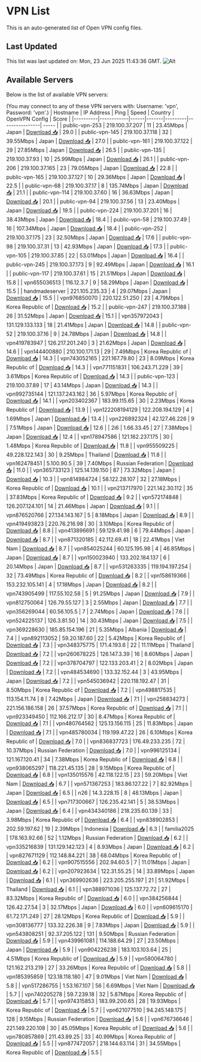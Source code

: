 # VPN List

This is an auto-generated list of Open VPN config files.

## Last Updated

This list was last updated on: Mon, 23 Jun 2025 11:43:36 GMT.
![Alt](https://repobeats.axiom.co/api/embed/186b98318ef1479477931607c1ad7d823f12451f.svg "Repobeats analytics image")

## Available Servers

Below is the list of available VPN servers:

(You may connect to any of these VPN servers with: Username: 'vpn', Password: 'vpn'.)
| Hostname | IP Address | Ping | Speed | Country | OpenVPN Config | Score |
|----------|------------|------|-------|---------|----------------| ----- |
| public-vpn-253 | 219.100.37.207 | 11 | 23.45Mbps | Japan | [Download 📥](./configs/server_0_JP.ovpn) | 29.0 |
| public-vpn-145 | 219.100.37.118 | 32 | 39.55Mbps | Japan | [Download 📥](./configs/server_1_JP.ovpn) | 27.0 |
| public-vpn-161 | 219.100.37.122 | 29 | 27.85Mbps | Japan | [Download 📥](./configs/server_2_JP.ovpn) | 26.5 |
| public-vpn-135 | 219.100.37.93 | 10 | 25.99Mbps | Japan | [Download 📥](./configs/server_3_JP.ovpn) | 26.1 |
| public-vpn-206 | 219.100.37.165 | 23 | 79.05Mbps | Japan | [Download 📥](./configs/server_4_JP.ovpn) | 22.8 |
| public-vpn-165 | 219.100.37.127 | 10 | 29.36Mbps | Japan | [Download 📥](./configs/server_5_JP.ovpn) | 22.5 |
| public-vpn-68 | 219.100.37.17 | 8 | 135.74Mbps | Japan | [Download 📥](./configs/server_6_JP.ovpn) | 21.1 |
| public-vpn-114 | 219.100.37.60 | 16 | 36.63Mbps | Japan | [Download 📥](./configs/server_7_JP.ovpn) | 20.1 |
| public-vpn-94 | 219.100.37.56 | 13 | 23.40Mbps | Japan | [Download 📥](./configs/server_8_JP.ovpn) | 19.5 |
| public-vpn-224 | 219.100.37.201 | 16 | 38.43Mbps | Japan | [Download 📥](./configs/server_9_JP.ovpn) | 18.4 |
| public-vpn-58 | 219.100.37.49 | 16 | 107.34Mbps | Japan | [Download 📥](./configs/server_10_JP.ovpn) | 18.4 |
| public-vpn-252 | 219.100.37.175 | 23 | 32.50Mbps | Japan | [Download 📥](./configs/server_11_JP.ovpn) | 17.6 |
| public-vpn-98 | 219.100.37.31 | 13 | 42.93Mbps | Japan | [Download 📥](./configs/server_12_JP.ovpn) | 17.3 |
| public-vpn-105 | 219.100.37.85 | 22 | 53.01Mbps | Japan | [Download 📥](./configs/server_13_JP.ovpn) | 16.4 |
| public-vpn-245 | 219.100.37.173 | 9 | 92.49Mbps | Japan | [Download 📥](./configs/server_14_JP.ovpn) | 16.1 |
| public-vpn-117 | 219.100.37.61 | 15 | 21.51Mbps | Japan | [Download 📥](./configs/server_15_JP.ovpn) | 15.8 |
| vpn655036513 | 116.12.3.7 | 9 | 58.29Mbps | Japan | [Download 📥](./configs/server_16_JP.ovpn) | 15.5 |
| handmadeserver | 221.105.235.33 | 4 | 29.07Mbps | Japan | [Download 📥](./configs/server_17_JP.ovpn) | 15.5 |
| vpn976850070 | 220.122.51.250 | 23 | 4.79Mbps | Korea Republic of | [Download 📥](./configs/server_18_KR.ovpn) | 15.2 |
| public-vpn-247 | 219.100.37.188 | 26 | 31.52Mbps | Japan | [Download 📥](./configs/server_19_JP.ovpn) | 15.1 |
| vpn357972043 | 131.129.133.133 | 18 | 21.41Mbps | Japan | [Download 📥](./configs/server_20_JP.ovpn) | 14.8 |
| public-vpn-52 | 219.100.37.16 | 9 | 24.78Mbps | Japan | [Download 📥](./configs/server_21_JP.ovpn) | 14.8 |
| vpn419783947 | 126.217.201.240 | 3 | 21.62Mbps | Japan | [Download 📥](./configs/server_22_JP.ovpn) | 14.6 |
| vpn144400880 | 210.100.171.13 | 29 | 7.49Mbps | Korea Republic of | [Download 📥](./configs/server_23_KR.ovpn) | 14.3 |
| vpn743052165 | 221.167.79.80 | 23 | 8.09Mbps | Korea Republic of | [Download 📥](./configs/server_24_KR.ovpn) | 14.3 |
| vpn771151831 | 106.243.71.229 | 39 | 3.61Mbps | Korea Republic of | [Download 📥](./configs/server_25_KR.ovpn) | 14.3 |
| public-vpn-123 | 219.100.37.89 | 17 | 43.14Mbps | Japan | [Download 📥](./configs/server_26_JP.ovpn) | 14.3 |
| vpn992735144 | 121.137.243.162 | 36 | 5.97Mbps | Korea Republic of | [Download 📥](./configs/server_27_KR.ovpn) | 14.1 |
| vpn203402367 | 183.99.115.65 | 30 | 2.23Mbps | Korea Republic of | [Download 📥](./configs/server_28_KR.ovpn) | 13.9 |
| vpn122208194129 | 122.208.194.129 | 4 | 1.69Mbps | Japan | [Download 📥](./configs/server_29_JP.ovpn) | 13.4 |
| vpn226892324 | 42.127.46.226 | 9 | 7.51Mbps | Japan | [Download 📥](./configs/server_30_JP.ovpn) | 12.6 |
| 2i6 | 1.66.33.45 | 27 | 7.38Mbps | Japan | [Download 📥](./configs/server_31_JP.ovpn) | 12.4 |
| vpn178947586 | 121.162.237.175 | 30 | 1.48Mbps | Korea Republic of | [Download 📥](./configs/server_32_KR.ovpn) | 11.8 |
| vpn955509225 | 49.228.122.143 | 30 | 9.25Mbps | Thailand | [Download 📥](./configs/server_33_TH.ovpn) | 11.8 |
| vpn162478451 | 5.100.90.5 | 39 | 7.40Mbps | Russian Federation | [Download 📥](./configs/server_34_RU.ovpn) | 11.0 |
| vpn365733123 | 125.14.139.150 | 87 | 73.32Mbps | Japan | [Download 📥](./configs/server_35_JP.ovpn) | 10.3 |
| vpn814984724 | 58.122.28.107 | 32 | 27.18Mbps | Korea Republic of | [Download 📥](./configs/server_36_KR.ovpn) | 10.1 |
| vpn213717970 | 221.142.30.112 | 35 | 37.83Mbps | Korea Republic of | [Download 📥](./configs/server_37_KR.ovpn) | 9.2 |
| vpn572174848 | 126.207.124.101 | 14 | 21.46Mbps | Japan | [Download 📥](./configs/server_38_JP.ovpn) | 9.1 |
| vpn876520766 | 27.134.143.167 | 5 | 8.18Mbps | Japan | [Download 📥](./configs/server_39_JP.ovpn) | 8.9 |
| vpn419493823 | 220.76.216.98 | 30 | 3.10Mbps | Korea Republic of | [Download 📥](./configs/server_40_KR.ovpn) | 8.8 |
| vpn413896691 | 59.129.41.98 | 6 | 79.44Mbps | Japan | [Download 📥](./configs/server_41_JP.ovpn) | 8.7 |
| vpn871320185 | 42.112.69.41 | 18 | 22.41Mbps | Viet Nam | [Download 📥](./configs/server_42_VN.ovpn) | 8.7 |
| vpn854025244 | 60.125.195.98 | 4 | 46.85Mbps | Japan | [Download 📥](./configs/server_43_JP.ovpn) | 8.7 |
| vpn150023940 | 133.202.184.137 | 6 | 20.14Mbps | Japan | [Download 📥](./configs/server_44_JP.ovpn) | 8.7 |
| vpn531263335 | 119.194.197.254 | 32 | 73.49Mbps | Korea Republic of | [Download 📥](./configs/server_45_KR.ovpn) | 8.2 |
| vpn158619366 | 153.232.105.141 | 4 | 17.18Mbps | Japan | [Download 📥](./configs/server_46_JP.ovpn) | 8.2 |
| vpn743905499 | 117.55.102.58 | 5 | 91.25Mbps | Japan | [Download 📥](./configs/server_47_JP.ovpn) | 7.9 |
| vpn812750064 | 126.79.55.127 | 3 | 2.55Mbps | Japan | [Download 📥](./configs/server_48_JP.ovpn) | 7.7 |
| vpn356269044 | 60.56.105.5 | 7 | 2.74Mbps | Japan | [Download 📥](./configs/server_49_JP.ovpn) | 7.6 |
| vpn524225137 | 126.3.81.50 | 14 | 30.43Mbps | Japan | [Download 📥](./configs/server_50_JP.ovpn) | 7.5 |
| vpn369228630 | 185.85.154.196 | 21 | 5.35Mbps | Albania | [Download 📥](./configs/server_51_AL.ovpn) | 7.4 |
| vpn892113052 | 59.20.187.60 | 22 | 5.42Mbps | Korea Republic of | [Download 📥](./configs/server_52_KR.ovpn) | 7.3 |
| vpn348375775 | 171.4.193.6 | 22 | 11.11Mbps | Thailand | [Download 📥](./configs/server_53_TH.ovpn) | 7.2 |
| vpn260678225 | 126.147.3.39 | 16 | 8.60Mbps | Japan | [Download 📥](./configs/server_54_JP.ovpn) | 7.2 |
| vpn378704797 | 122.133.203.41 | 2 | 8.02Mbps | Japan | [Download 📥](./configs/server_55_JP.ovpn) | 7.2 |
| vpn484534690 | 133.32.152.44 | 3 | 43.95Mbps | Japan | [Download 📥](./configs/server_56_JP.ovpn) | 7.2 |
| vpn545036942 | 220.118.192.47 | 31 | 8.50Mbps | Korea Republic of | [Download 📥](./configs/server_57_KR.ovpn) | 7.2 |
| vpn498817535 | 113.154.11.74 | 8 | 7.42Mbps | Japan | [Download 📥](./configs/server_58_JP.ovpn) | 7.1 |
| vpn258834273 | 221.156.186.158 | 26 | 37.57Mbps | Korea Republic of | [Download 📥](./configs/server_59_KR.ovpn) | 7.1 |
| vpn923349450 | 112.166.212.17 | 30 | 8.47Mbps | Korea Republic of | [Download 📥](./configs/server_60_KR.ovpn) | 7.1 |
| vpn480764562 | 125.13.156.115 | 25 | 11.83Mbps | Japan | [Download 📥](./configs/server_61_JP.ovpn) | 7.1 |
| vpn485780034 | 119.199.47.22 | 26 | 6.10Mbps | Korea Republic of | [Download 📥](./configs/server_62_KR.ovpn) | 7.0 |
| vpn836837723 | 176.49.233.235 | 72 | 10.37Mbps | Russian Federation | [Download 📥](./configs/server_63_RU.ovpn) | 7.0 |
| vpn996125134 | 121.167.120.41 | 34 | 7.38Mbps | Korea Republic of | [Download 📥](./configs/server_64_KR.ovpn) | 6.8 |
| vpn938065297 | 118.221.45.135 | 28 | 9.15Mbps | Korea Republic of | [Download 📥](./configs/server_65_KR.ovpn) | 6.8 |
| vpn135015576 | 42.118.122.15 | 23 | 59.20Mbps | Viet Nam | [Download 📥](./configs/server_66_VN.ovpn) | 6.7 |
| vpn571367253 | 183.86.127.22 | 7 | 82.92Mbps | Japan | [Download 📥](./configs/server_67_JP.ovpn) | 6.5 |
| n26 | 14.3.228.15 | 8 | 48.13Mbps | Japan | [Download 📥](./configs/server_68_JP.ovpn) | 6.5 |
| vpn717300667 | 126.235.42.141 | 5 | 38.53Mbps | Japan | [Download 📥](./configs/server_69_JP.ovpn) | 6.4 |
| vpn434340186 | 218.235.60.139 | 33 | 3.98Mbps | Korea Republic of | [Download 📥](./configs/server_70_KR.ovpn) | 6.4 |
| vpn838902853 | 202.59.197.62 | 19 | 2.39Mbps | Indonesia | [Download 📥](./configs/server_71_ID.ovpn) | 6.3 |
| familia2025 | 178.163.92.66 | 52 | 1.12Mbps | Russian Federation | [Download 📥](./configs/server_72_RU.ovpn) | 6.2 |
| vpn335216839 | 131.129.142.123 | 4 | 8.93Mbps | Japan | [Download 📥](./configs/server_73_JP.ovpn) | 6.2 |
| vpn827671129 | 112.148.84.221 | 38 | 68.04Mbps | Korea Republic of | [Download 📥](./configs/server_74_KR.ovpn) | 6.2 |
| vpn907515556 | 202.94.60.5 | 7 | 11.01Mbps | Japan | [Download 📥](./configs/server_75_JP.ovpn) | 6.2 |
| vpn207923634 | 122.31.55.25 | 14 | 33.89Mbps | Japan | [Download 📥](./configs/server_76_JP.ovpn) | 6.1 |
| vpn369902636 | 223.205.255.197 | 21 | 51.92Mbps | Thailand | [Download 📥](./configs/server_77_TH.ovpn) | 6.1 |
| vpn388971036 | 125.137.72.72 | 27 | 83.32Mbps | Korea Republic of | [Download 📥](./configs/server_78_KR.ovpn) | 6.0 |
| vpn384256844 | 126.42.27.54 | 3 | 32.17Mbps | Japan | [Download 📥](./configs/server_79_JP.ovpn) | 6.0 |
| vpn609615170 | 61.72.171.249 | 27 | 28.12Mbps | Korea Republic of | [Download 📥](./configs/server_80_KR.ovpn) | 5.9 |
| vpn308136777 | 133.32.226.38 | 9 | 7.83Mbps | Japan | [Download 📥](./configs/server_81_JP.ovpn) | 5.9 |
| vpn543808251 | 92.37.205.122 | 131 | 9.50Mbps | Russian Federation | [Download 📥](./configs/server_82_RU.ovpn) | 5.9 |
| vpn439961081 | 114.188.64.29 | 27 | 23.50Mbps | Japan | [Download 📥](./configs/server_83_JP.ovpn) | 5.9 |
| vpn904226238 | 183.103.103.64 | 25 | 4.51Mbps | Korea Republic of | [Download 📥](./configs/server_84_KR.ovpn) | 5.9 |
| vpn580064780 | 121.162.213.219 | 27 | 33.26Mbps | Korea Republic of | [Download 📥](./configs/server_85_KR.ovpn) | 5.8 |
| vpn185395859 | 123.18.118.180 | 47 | 9.01Mbps | Viet Nam | [Download 📥](./configs/server_86_VN.ovpn) | 5.8 |
| vpn517286755 | 1.53.167.107 | 56 | 6.69Mbps | Viet Nam | [Download 📥](./configs/server_87_VN.ovpn) | 5.7 |
| vpn740205278 | 59.7.239.18 | 32 | 5.87Mbps | Korea Republic of | [Download 📥](./configs/server_88_KR.ovpn) | 5.7 |
| vpn974315853 | 183.99.200.65 | 28 | 19.93Mbps | Korea Republic of | [Download 📥](./configs/server_89_KR.ovpn) | 5.7 |
| vpn621077510 | 94.245.148.175 | 128 | 9.15Mbps | Russian Federation | [Download 📥](./configs/server_90_RU.ovpn) | 5.6 |
| vpn676736646 | 221.149.220.108 | 30 | 45.05Mbps | Korea Republic of | [Download 📥](./configs/server_91_KR.ovpn) | 5.6 |
| vpn780857869 | 211.43.89.25 | 33 | 40.99Mbps | Korea Republic of | [Download 📥](./configs/server_92_KR.ovpn) | 5.5 |
| vpn877472057 | 218.144.63.114 | 31 | 34.55Mbps | Korea Republic of | [Download 📥](./configs/server_93_KR.ovpn) | 5.5 |
